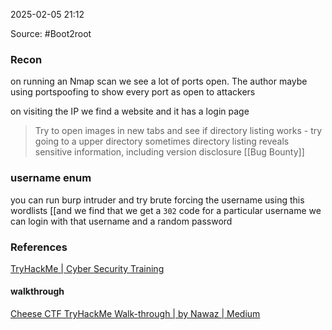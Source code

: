 
2025-02-05 21:12

Source: #Boot2root 
### Recon

on running an Nmap scan we see a lot of ports open. The author maybe using portspoofing to show every port as open to attackers 

on visiting the IP we find a website and it has a login page 

> Try to open images in new tabs and see if directory listing works - try going to a upper directory 
> sometimes directory listing reveals sensitive information, including version disclosure [[Bug Bounty]]
### username enum

you can run burp intruder and try brute forcing the username using this wordlists [[and we find that we get a `302` code for a 
particular username 
we can login with that username and a random password 



### References
[TryHackMe | Cyber Security Training](https://tryhackme.com/room/cheesectfv10)

#### walkthrough 
[Cheese CTF TryHackMe Walk-through | by Nawaz | Medium](https://medium.com/@nonawaz/tryhackme-cheese-ctf-walkthrough-73c555d94f4a)